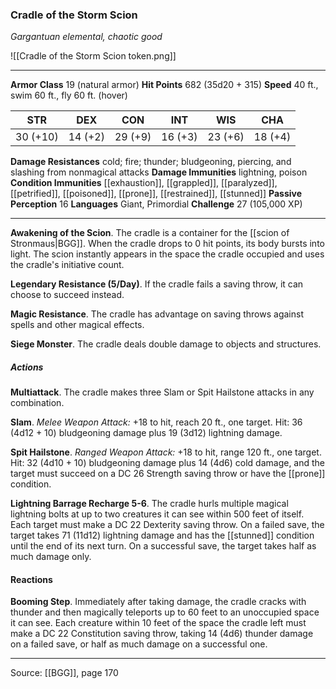 ### Cradle of the Storm Scion
_Gargantuan elemental, chaotic good_

![[Cradle of the Storm Scion token.png]]




---

**Armor Class** 19 (natural armor)
**Hit Points** 682 (35d20 + 315)
**Speed** 40 ft., swim 60 ft., fly 60 ft. (hover)

| STR     | DEX     | CON     | INT     | WIS     | CHA     |
|---------|---------|---------|---------|---------|---------|
| 30 (+10) | 14 (+2) | 29 (+9) | 16 (+3) | 23 (+6) | 18 (+4) |

**Damage Resistances** cold; fire; thunder; bludgeoning, piercing, and slashing from nonmagical attacks
**Damage Immunities** lightning, poison
**Condition Immunities** [[exhaustion]], [[grappled]], [[paralyzed]], [[petrified]], [[poisoned]], [[prone]], [[restrained]], [[stunned]]
**Passive Perception** 16
**Languages** Giant, Primordial
**Challenge** 27 (105,000 XP)

---

**Awakening of the Scion**. The cradle is a container for the [[scion of Stronmaus|BGG]]. When the cradle drops to 0 hit points, its body bursts into light. The scion instantly appears in the space the cradle occupied and uses the cradle's initiative count.

**Legendary Resistance (5/Day)**. If the cradle fails a saving throw, it can choose to succeed instead.

**Magic Resistance**. The cradle has advantage on saving throws against spells and other magical effects.

**Siege Monster**. The cradle deals double damage to objects and structures.

##### Actions
**Multiattack**. The cradle makes three Slam or Spit Hailstone attacks in any combination.

**Slam**. _Melee Weapon Attack:_ +18 to hit, reach 20 ft., one target. Hit: 36 (4d12 + 10) bludgeoning damage plus 19 (3d12) lightning damage.

**Spit Hailstone**. _Ranged Weapon Attack:_ +18 to hit, range 120 ft., one target. Hit: 32 (4d10 + 10) bludgeoning damage plus 14 (4d6) cold damage, and the target must succeed on a DC 26 Strength saving throw or have the [[prone]] condition.

**Lightning Barrage Recharge 5-6**. The cradle hurls multiple magical lightning bolts at up to two creatures it can see within 500 feet of itself. Each target must make a DC 22 Dexterity saving throw. On a failed save, the target takes 71 (11d12) lightning damage and has the [[stunned]] condition until the end of its next turn. On a successful save, the target takes half as much damage only.

#### Reactions
**Booming Step**. Immediately after taking damage, the cradle cracks with thunder and then magically teleports up to 60 feet to an unoccupied space it can see. Each creature within 10 feet of the space the cradle left must make a DC 22 Constitution saving throw, taking 14 (4d6) thunder damage on a failed save, or half as much damage on a successful one.


---

Source: [[BGG]], page 170